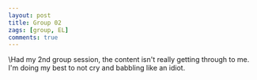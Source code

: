 ```yaml
---
layout: post
title: Group 02
zags: [group, EL]
comments: true
---
```

\Had my 2nd group session, the content isn't really getting through to me. I'm doing my best to not cry and babbling like an idiot.